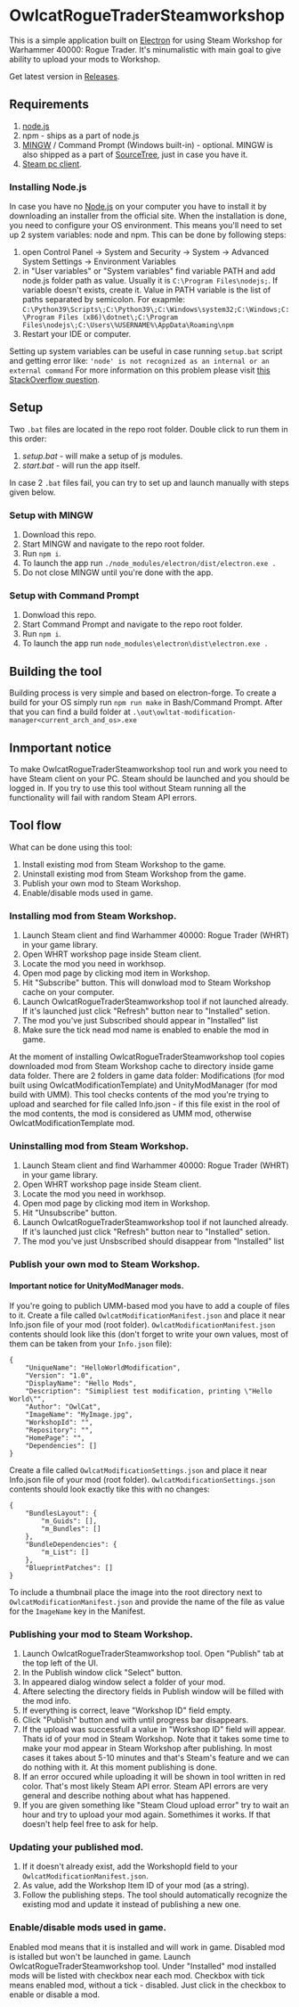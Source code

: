 # OwlcatRogueTraderSteamworkshop
This is a simple application built on [Electron](https://www.electronjs.org/) for using Steam Workshop for Warhammer 40000: Rogue Trader. It's minumalistic with main goal to give ability to upload your mods to Workshop.

Get latest version in [Releases](https://github.com/OwlcatOpenSource/OwlcatRogueTraderSteamworkshop/releases).

## Requirements
1. [node.js](https://nodejs.org/en/download)
2. npm - ships as a part of node.js
3. [MINGW](https://www.mingw-w64.org/) / Command Prompt (Windows built-in) - optional. MINGW is also shipped as a part of [SourceTree](https://www.sourcetreeapp.com/), just in case you have it.
4. [Steam pc client](https://store.steampowered.com/about/).

### Installing Node.js
In case you have no [Node.js](https://nodejs.org/en/download) on your computer you have to install it by downloading an installer from the official site. When the installation is done, you need to configure your OS environment. This means you'll need to set up 2 system variables: node and npm.
This can be done by following steps:
1. open Control Panel -> System and Security -> System -> Advanced System Settings -> Environment Variables
2. in "User variables" or "System variables" find variable PATH and add node.js folder path as value. Usually it is `C:\Program Files\nodejs;`. If variable doesn't exists, create it. Value in PATH variable is the list of paths separated by semicolon. For exapmle: `C:\Python39\Scripts\;C:\Python39\;C:\Windows\system32;C:\Windows;C:\Program Files (x86)\dotnet\;C:\Program Files\nodejs\;C:\Users\%USERNAME%\AppData\Roaming\npm`
3. Restart your IDE or computer.

Setting up system variables can be useful in case running `setup.bat` script and getting error like:
`'node' is not recognized as an internal or an external command`
For more information on this problem please visit [this StackOverflow question](https://stackoverflow.com/questions/23412938/node-is-not-recognized-as-an-internal-or-an-external-command-operable-program).

## Setup 
Two `.bat` files are located in the repo root folder. Double click to run them in this order:
1. *setup.bat* - will make a setup of js modules.
2. *start.bat* - will run the app itself. 

In case 2 `.bat` files fail, you can try to set up and launch manually with steps given below. 

### Setup with MINGW
1. Download this repo.
2. Start MINGW and navigate to the repo root folder.
3. Run `npm i`.
4. To launch the app run `./node_modules/electron/dist/electron.exe .`
5. Do not close MINGW until you're done with the app.

### Setup with Command Prompt
1. Donwload this repo.
2. Start Command Prompt and navigate to the repo root folder.
3. Run `npm i`.
4. To launch the app run `node_modules\electron\dist\electron.exe .`

## Building the tool
Building process is very simple and based on electron-forge. To create a build for your OS simply run `npm run make` in Bash/Command Prompt.
After that you can find a build folder at `.\out\owltat-modification-manager<current_arch_and_os>.exe`

## Inmportant notice
To make OwlcatRogueTraderSteamworkshop tool run and work you need to have Steam client on your PC. Steam should be launched and you should be logged in. If you try to use this tool without Steam running all the functionality will fail with random Steam API errors.

## Tool flow
What can be done using this tool:
1. Install existing mod from Steam Workshop to the game.
2. Uninstall existing mod from Steam Workshop from the game.
3. Publish your own mod to Steam Workshop.
4. Enable/disable mods used in game.

### Installing mod from Steam Workshop.
1. Launch Steam client and find Warhammer 40000: Rogue Trader (WHRT) in your game library.
2. Open WHRT workshop page inside Steam client.
3. Locate the mod you need in workhsop.
4. Open mod page by clicking mod item in Workshop.
5. Hit "Subscribe" button. This will donwload mod to Steam Workshop cache on your computer.
6. Launch OwlcatRogueTraderSteamworkshop tool if not launched already. If it's launched just click "Refresh" button near to "Installed" setion.
7. The mod you've just Subscribed should appear in "Installed" list 
8. Make sure the tick nead mod name is enabled to enable the mod in game.

At the moment of installing OwlcatRogueTraderSteamworkshop tool copies downloaded mod from Steam Workshop cache to directory inside game data folder. There are 2 folders in game data folder: Modifications (for mod built using OwlcatModificationTemplate) and UnityModManager (for mod build with UMM). This tool checks contents of the mod you're trying to upload and searched for file called Info.json - if this file exist in the rool of the mod contents, the mod is considered as UMM mod, otherwise OwlcatModificationTemplate mod.

### Uninstalling mod from Steam Workshop.
1. Launch Steam client and find Warhammer 40000: Rogue Trader (WHRT) in your game library.
2. Open WHRT workshop page inside Steam client.
3. Locate the mod you need in workhsop.
4. Open mod page by clicking mod item in Workshop.
5. Hit "Unsubscribe" button. 
6. Launch OwlcatRogueTraderSteamworkshop tool if not launched already. If it's launched just click "Refresh" button near to "Installed" setion.
7. The mod you've just Unsbscribed should disappear from "Installed" list 

### Publish your own mod to Steam Workshop.

#### Important notice for UnityModManager mods.
If you're going to publich UMM-based mod you have to add a couple of files to it. 
Create a file called `OwlcatModificationManifest.json` and place it near Info.json file of your mod (root folder). `OwlcatModificationManifest.json` contents should look like this (don't forget to write your own values, most of them can be taken from your `Info.json` file): 
```
{
    "UniqueName": "HelloWorldModification",
    "Version": "1.0",
    "DisplayName": "Hello Mods",
    "Description": "Simipliest test modification, printing \"Hello World\"",
    "Author": "OwlCat",
	"ImageName": "MyImage.jpg",
	"WorkshopId": "",
	"Repository": "",
	"HomePage": "",
	"Dependencies": []
}
```

Create a file called `OwlcatModificationSettings.json` and place it near Info.json file of your mod (root folder). `OwlcatModificationSettings.json` contents should look exactly tike this with no changes:
```
{
    "BundlesLayout": {
        "m_Guids": [],
        "m_Bundles": []
    },
    "BundleDependencies": {
        "m_List": []
    },
    "BlueprintPatches": []
}
```

To include a thumbnail place the image into the root directory next to `OwlcatModificationManifest.json` and provide the name of the file as value for the `ImageName` key in the Manifest.

### Publishing your mod to Steam Workshop.
1. Launch OwlcatRogueTraderSteamworkshop tool. Open "Publish" tab at the top left of the UI.
2. In the Publish window click "Select" button.
3. In appeared dialog window select a folder of your mod.
4. Aftere selecting the directory fields in Publish window will be filled with the mod info.
5. If everything is correct, leave "Workshop ID" field empty.
6. Click "Publish" button and with until progress bar disappears.
7. If the upload was successfull a value in "Workshop ID" field will appear. Thats id of your mod in Steam Workshop. Note that it takes some time to make your mod appear in Steam Workshop after publishing. In most cases it takes about 5-10 minutes and that's Steam's feature and we can do nothing with it. At this moment publishing is done.
8. If an error occured while uploading it will be shown in tool written in red color. That's most likely Steam API error. Steam API errors are very general and describe nothing about what has happened. 
9. If you are given something like "Steam Cloud upload error" try to wait an hour and try to upload your mod again. Somethimes it works. If that doesn't help feel free to ask for help.

### Updating your published mod.
1. If it doesn't already exist, add the WorkshopId field to your `OwlcatModificationManifest.json`.
2. As value, add the Workshop Item ID of your mod (as a string).
3. Follow the publishing steps. The tool should automatically recognize the existing mod and update it instead of publishing a new one.

### Enable/disable mods used in game.
Enabled mod means that it is installed and will work in game. Disabled mod is istalled but won't be launched in game. Launch OwlcatRogueTraderSteamworkshop tool. Under "Installed" mod installed mods will be listed with checkbox near each mod. Checkbox with tick means enabled mod, without a tick - disabled. Just click in the checkbox to enable or disable a mod.
